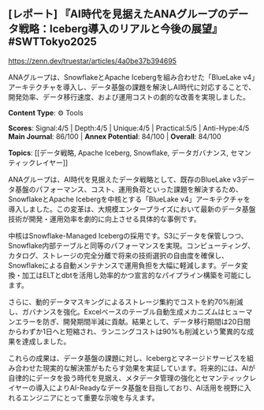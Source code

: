 ## [レポート] 『AI時代を見据えたANAグループのデータ戦略：Iceberg導入のリアルと今後の展望』 #SWTTokyo2025
https://zenn.dev/truestar/articles/4a0be37b394695

ANAグループは、SnowflakeとApache Icebergを組み合わせた「BlueLake v4」アーキテクチャを導入し、データ基盤の課題を解決しAI時代に対応することで、開発効率、データ移行速度、および運用コストの劇的な改善を実現しました。

**Content Type**: ⚙️ Tools

**Scores**: Signal:4/5 | Depth:4/5 | Unique:4/5 | Practical:5/5 | Anti-Hype:4/5
**Main Journal**: 86/100 | **Annex Potential**: 84/100 | **Overall**: 84/100

**Topics**: [[データ戦略, Apache Iceberg, Snowflake, データガバナンス, セマンティックレイヤー]]

ANAグループは、AI時代を見据えたデータ戦略として、既存のBlueLake v3データ基盤のパフォーマンス、コスト、運用負荷といった課題を解決するため、SnowflakeとApache Icebergを中核とする「BlueLake v4」アーキテクチャを導入しました。この変革は、大規模エンタープライズにおいて最新のデータ基盤技術が開発・運用効率を劇的に向上させる具体的な事例です。

中核はSnowflake-Managed Icebergの採用です。S3にデータを保管しつつ、Snowflake内部テーブルと同等のパフォーマンスを実現。コンピューティング、カタログ、ストレージの完全分離で将来の技術選択の自由度を確保し、Snowflakeによる自動メンテナンスで運用負担を大幅に軽減します。データ変換・加工はELTとdbtを活用し効率的かつ宣言的なパイプライン構築を可能にします。

さらに、動的データマスキングによるストレージ集約でコストを約70%削減し、ガバナンスを強化。Excelベースのテーブル自動生成メカニズムはヒューマンエラーを防ぎ、開発期間半減に貢献。結果として、データ移行期間は20日間からわずか1日へと短縮され、ランニングコストは90%も削減という驚異的な成果を達成しました。

これらの成果は、データ基盤の課題に対し、Icebergとマネージドサービスを組み合わせた現実的な解決策がもたらす効果を実証しています。将来的には、AIが自律的にデータを扱う時代を見据え、メタデータ管理の強化とセマンティックレイヤーの導入によりAI-Readyなデータ基盤を目指しており、AI活用を視野に入れるエンジニアにとって重要な示唆を与えます。